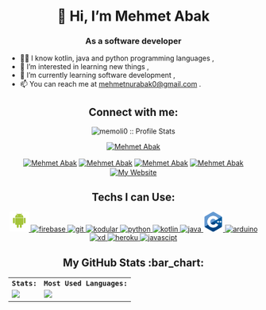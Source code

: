 <h1 align="center">👋 Hi, I’m Mehmet Abak</h1>
<h3 align="center">As a software developer</h3>

- 👨‍💻 I know kotlin, java and python programming languages ,
- 👀 I’m interested in learning new things ,
- 🌱 I’m currently learning software development ,
- 📫 You can reach me at mehmetnurabak0@gmail.com .

<h2 align="center">Connect with me:</h2>

<p align="center">
<p align="center">
<img src="https://komarev.com/ghpvc/?username=memoli0&color=blue" alt="memoli0 :: Profile Stats"></a>
</p>
<p align="center">
<a href="https://twitter.com/Mehmetn45363159" target="blank"><img src="https://img.shields.io/twitter/follow/Mehmetn45363159?logo=twitter&style=for-the-badge" alt="Mehmet Abak" /></a>
</p>

<p align="center">
<a href="https://medium.com/@mehmetnurAbak" target="blank"><img align="center" src="https://cdn.jsdelivr.net/npm/simple-icons@3.0.1/icons/medium.svg" alt="Mehmet Abak" height="30" width="40" /></a>
<a href="https://twitter.com/Mehmetn45363159" target="blank"><img align="center" src="https://cdn.jsdelivr.net/npm/simple-icons@3.0.1/icons/twitter.svg" alt="Mehmet Abak" height="30" width="40" /></a>
<a href="https://www.linkedin.com/in/mehmet-a-12a716226/" target="blank"><img align="center" src="https://cdn.jsdelivr.net/npm/simple-icons@3.0.1/icons/linkedin.svg" alt="Mehmet Abak" height="30" width="40" /></a>
<a href="https://leetcode.com/memoli0/" target="blank"><img align="center" src="https://cdn.jsdelivr.net/npm/simple-icons@3.0.1/icons/leetcode.svg" alt="Mehmet Abak" height="30" width="40" /></a>
<a href="https://arastir.super.site" target="blank"><img align="center" src="https://cdn.jsdelivr.net/npm/simple-icons@3.0.1/icons/sitepoint.svg" alt="My Website" height="30" width="40" /></a>
</p>
<!---
<a href="https://www.linkedin.com/in/myUserName/" target="_blank"><img alt="LinkedIn" src="https://img.shields.io/badge/LinkedIn-@myUserName-blue?style=flat&logo=linkedin"></a>
-->

</p>

<h2 align="center">Techs I can Use:</h2>
<p align="center"> <a href="https://developer.android.com" target="_blank"> <img src="https://raw.githubusercontent.com/devicons/devicon/master/icons/android/android-original-wordmark.svg" alt="android" width="40" height="40"/> </a> <a href="https://firebase.google.com/" target="_blank"><img src="https://www.vectorlogo.zone/logos/firebase/firebase-icon.svg" alt="firebase" width="40" height="40"/> </a> <a href="https://git-scm.com/" target="_blank"> <img src="https://www.vectorlogo.zone/logos/git-scm/git-scm-icon.svg" alt="git" width="40" height="40"/> </a> <a href="https://www.kodular.io/" target="_blank"> <img src="https://play-lh.googleusercontent.com/Y6-JGDLlQvQmeIK3L-vDRluNeWOTBJQTUsDGXckBEYcFcpJjZ-WB5oErtnhJbgnJFbNM" alt="kodular" width="40" height="40"/> </a> <a href="https://www.python.org/" target="_blank"> <img src="https://www.vectorlogo.zone/logos/python/python-icon.svg" alt="python" width="40" height="40"/> </a> <a href="https://kotlinlang.org/" target="_blank"> <img src="https://www.vectorlogo.zone/logos/kotlin/kotlin-icon.svg" alt="kotlin" width="40" height="40"/> </a> <a href="https://www.java.com/" target="_blank"> <img src="https://www.vectorlogo.zone/logos/java/java-icon.svg" alt="java" width="40" height="40"/> </a> <a href="https://en.wikipedia.org/wiki/C%2B%2B" target="_blank"> <img src="https://raw.githubusercontent.com/devicons/devicon/master/icons/cplusplus/cplusplus-original.svg" alt="C++" width="40" height="40"/> </a> <a href="https://www.arduino.cc/" target="_blank"> <img src="https://cdn.worldvectorlogo.com/logos/arduino-1.svg" alt="arduino" width="40" height="40"/> </a> <a href="https://www.adobe.com/products/xd.html" target="_blank" rel="noreferrer"> <img src="https://cdn.worldvectorlogo.com/logos/adobe-xd.svg" alt="xd" width="40" height="40"/> </a> <a href="https://heroku.com" target="_blank"> <img src="https://www.vectorlogo.zone/logos/heroku/heroku-icon.svg" alt="heroku" width="40" height="40"/> </a> <a href="https://www.javascript.com" target="_blank"> <img src="https://upload.wikimedia.org/wikipedia/commons/thumb/9/99/Unofficial_JavaScript_logo_2.svg/2048px-Unofficial_JavaScript_logo_2.svg.png" alt="javascipt" width="40" height="40"/> </a>



<h2 align="center">My GitHub Stats :bar_chart:</h2>
<table align="center">
    <tr>
        <td colspan="2">
        <strong><samp>Stats:</samp></strong>
        </td>
        <td colspan="2">
        <strong><samp>Most Used Languages:</samp></strong>
        </td>
    </tr>
    <tr>
        <td colspan="2" rowspan="2">
        <a href="https://github-readme-stats.vercel.app/api?username=memoli0&show_icons=true&theme=tokyonight">
        <img src="https://github-readme-stats.vercel.app/api?username=memoli0&show_icons=true&theme=tokyonight">
        </a>
        </td>
        <td colspan="4" rowspan="3">
        <a href="https://github-readme-stats.vercel.app/api/top-langs/?username=memoli0&layout=compact&theme=tokyonight">
        <img src="https://github-readme-stats.vercel.app/api/top-langs/?username=memoli0&layout=compact&theme=tokyonight">
        </a>
        </td>
    </tr>
</table>



<!---
memoli0/memoli0 is a ✨ special ✨ repository because its `README.md` (this file) appears on your GitHub profile.
You can click the Preview link to take a look at your changes.
--->
